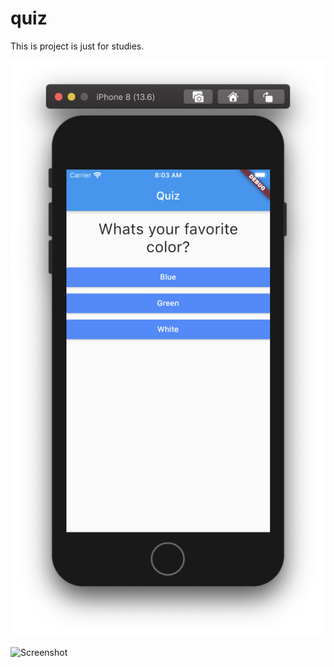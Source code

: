 # quiz

This is project is just for studies. 

![Screenshot](print.png)
<br>
<br>
![Screenshot](print2.png)
